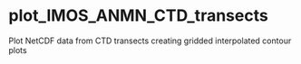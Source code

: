 # plot_IMOS_ANMN_CTD_transects
Plot NetCDF data from CTD transects creating gridded interpolated contour plots
